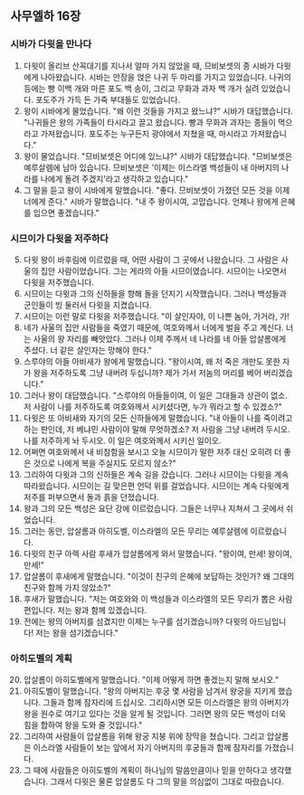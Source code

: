 ## 사무엘하 16장

### 시바가 다윗을 만나다
1. 다윗이 올리브 산꼭대기를 지나서 얼마 가지 않았을 때, 므비보셋의 종 시바가 다윗에게 나아왔습니다. 시바는 안장을 얹은 나귀 두 마리를 가지고 있었습니다. 나귀의 등에는 빵 이백 개와 마른 포도 백 송이, 그리고 무화과 과자 백 개가 실려 있었습니다. 포도주가 가득 든 가죽 부대들도 있었습니다.
2. 왕이 시바에게 물었습니다. "왜 이런 것들을 가지고 왔느냐?" 시바가 대답했습니다. "나귀들은 왕의 가족들이 타시라고 끌고 왔습니다. 빵과 무화과 과자는 종들이 먹으라고 가져왔습니다. 포도주는 누구든지 광야에서 지쳤을 때, 마시라고 가져왔습니다."
3. 왕이 물었습니다. "므비보셋은 어디에 있느냐?" 시바가 대답했습니다. "므비보셋은 예루살렘에 남아 있습니다. 므비보셋은 '이제는 이스라엘 백성들이 내 아버지의 나라를 나에게 돌려 주겠지'라고 생각하고 있습니다."
4. 그 말을 듣고 왕이 시바에게 말했습니다. "좋다. 므비보셋이 가졌던 모든 것을 이제 너에게 준다." 시바가 말했습니다. "내 주 왕이시여, 고맙습니다. 언제나 왕에게 은혜를 입으면 좋겠습니다."
### 시므이가 다윗을 저주하다
5. 다윗 왕이 바후림에 이르렀을 때, 어떤 사람이 그 곳에서 나왔습니다. 그 사람은 사울의 집안 사람이었습니다. 그는 게라의 아들 시므이였습니다. 시므이는 나오면서 다윗을 저주했습니다.
6. 시므이는 다윗과 그의 신하들을 향해 돌을 던지기 시작했습니다. 그러나 백성들과 군인들이 빙 둘러서 다윗을 지켰습니다.
7. 시므이는 이런 말로 다윗을 저주했습니다. "이 살인자야, 이 나쁜 놈아, 가거라, 가!
8. 네가 사울의 집안 사람들을 죽였기 때문에, 여호와께서 너에게 벌을 주고 계신다. 너는 사울의 왕 자리를 빼앗았다. 그러나 이제 주께서 네 나라를 네 아들 압살롬에게 주셨다. 너 같은 살인자는 망해야 한다."
9. 스루야의 아들 아비새가 왕에게 말했습니다. "왕이시여, 왜 저 죽은 개만도 못한 자가 왕을 저주하도록 그냥 내버려 두십니까? 제가 가서 저놈의 머리를 베어 버리겠습니다."
10. 그러나 왕이 대답했습니다. "스루야의 아들들이여, 이 일은 그대들과 상관이 없소. 저 사람이 나를 저주하도록 여호와께서 시키셨다면, 누가 뭐라고 할 수 있겠소?"
11. 다윗은 또 아비새와 자기의 모든 신하들에게 말했습니다. "내 아들이 나를 죽이려고 하는 판인데, 저 베냐민 사람이야 말해 무엇하겠소? 저 사람을 그냥 내버려 두시오. 나를 저주하게 놔 두시오. 이 일은 여호와께서 시키신 일이오.
12. 어쩌면 여호와께서 내 비참함을 보시고 오늘 시므이가 말한 저주 대신 오히려 더 좋은 것으로 나에게 복을 주실지도 모르지 않소?"
13. 그리하여 다윗과 그의 신하들은 계속 길을 갔습니다. 그러나 시므이는 다윗을 계속 따라왔습니다. 시므이는 길 맞은편 언덕 위를 걸었습니다. 시므이는 계속 다윗에게 저주를 퍼부으면서 돌과 흙을 던졌습니다.
14. 왕과 그의 모든 백성은 요단 강에 이르렀습니다. 그들은 너무나 지쳐서 그 곳에서 쉬었습니다.
15. 그러는 동안, 압살롬과 아히도벨, 이스라엘의 모든 무리는 예루살렘에 이르렀습니다.
16. 다윗의 친구 아렉 사람 후새가 압살롬에게 와서 말했습니다. "왕이여, 만세! 왕이여, 만세!"
17. 압살롬이 후새에게 말했습니다. "이것이 친구의 은혜에 보답하는 것인가? 왜 그대의 친구와 함께 가지 않았소?"
18. 후새가 말했습니다. "저는 여호와와 이 백성들과 이스라엘의 모든 무리가 뽑은 사람 편입니다. 저는 왕과 함께 있겠습니다.
19. 전에는 왕의 아버지를 섬겼지만 이제는 누구를 섬기겠습니까? 다윗의 아드님입니다! 저는 왕을 섬기겠습니다."
### 아히도벨의 계획
20. 압살롬이 아히도벨에게 말했습니다. "이제 어떻게 하면 좋겠는지 말해 보시오."
21. 아히도벨이 말했습니다. "왕의 아버지는 후궁 몇 사람을 남겨서 왕궁을 지키게 했습니다. 그들과 함께 잠자리에 드십시오. 그리하시면 모든 이스라엘은 왕의 아버지가 왕을 원수로 여기고 있다는 것을 알게 될 것입니다. 그러면 왕의 모든 백성이 더욱 힘을 합하여 왕을 도와 줄 것입니다."
22. 그리하여 사람들이 압살롬을 위해 왕궁 지붕 위에 장막을 쳤습니다. 그리고 압살롬은 이스라엘 사람들이 보는 앞에서 자기 아버지의 후궁들과 함께 잠자리를 가졌습니다.
23. 그 때에 사람들은 아히도벨의 계획이 하나님의 말씀만큼이나 믿을 만하다고 생각했습니다. 그래서 다윗은 물론 압살롬도 다 그의 말을 의심없이 그대로 따랐습니다.